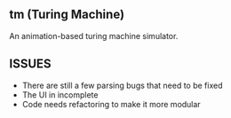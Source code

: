 ## tm (Turing Machine)
An animation-based turing machine simulator.

## ISSUES
- There are still a few parsing bugs that need to be fixed
- The UI in incomplete
- Code needs refactoring to make it more modular

